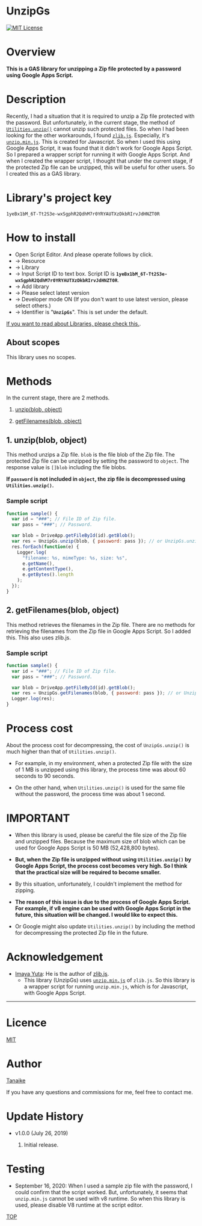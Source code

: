 # UnzipGs

<a name="top"></a>

[![MIT License](http://img.shields.io/badge/license-MIT-blue.svg?style=flat)](LICENCE)

<a name="overview"></a>

# Overview

**This is a GAS library for unzipping a Zip file protected by a password using Google Apps Script.**

<a name="description"></a>

# Description

Recently, I had a situation that it is required to unzip a Zip file protected with the password. But unfortunately, in the current stage, the method of [`Utilities.unzip()`](https://developers.google.com/apps-script/reference/utilities/utilities#unzipblob) cannot unzip such protected files. So when I had been looking for the other workarounds, I found [`zlib.js`](https://github.com/imaya/zlib.js). Especially, it's [`unzip.min.js`](https://github.com/imaya/zlib.js/blob/develop/bin/unzip.min.js). This is created for Javascript. So when I used this using Google Apps Script, it was found that it didn't work for Google Apps Script. So I prepared a wrapper script for running it with Google Apps Script. And when I created the wrapper script, I thought that under the current stage, if the protected Zip file can be unzipped, this will be useful for other users. So I created this as a GAS library.

# Library's project key

```
1yeBx1bM_6T-Tt2S3e-wxSgphR2QdhM7r0YRYAUTXzDkbRIrvJdHNZT0R
```

# How to install

- Open Script Editor. And please operate follows by click.
- -> Resource
- -> Library
- -> Input Script ID to text box. Script ID is **`1yeBx1bM_6T-Tt2S3e-wxSgphR2QdhM7r0YRYAUTXzDkbRIrvJdHNZT0R`**.
- -> Add library
- -> Please select latest version
- -> Developer mode ON (If you don't want to use latest version, please select others.)
- -> Identifier is "**`UnzipGs`**". This is set under the default.

[If you want to read about Libraries, please check this.](https://developers.google.com/apps-script/guide_libraries).

## About scopes

This library uses no scopes.

# Methods

In the current stage, there are 2 methods.

1. [unzip(blob, object)](#unzip)

2. [getFilenames(blob, object)](#getfilenames)

<a name="unzip"></a>

## 1. unzip(blob, object)

This method unzips a Zip file. `blob` is the file blob of the Zip file. The protected Zip file can be unzipped by setting the password to `object`. The response value is `[]blob` including the file blobs.

**If `password` is not included in `object`, the zip file is decompressed using `Utilities.unzip()`.**

### Sample script

```javascript
function sample() {
  var id = "###"; // File ID of Zip file.
  var pass = "###"; // Password.

  var blob = DriveApp.getFileById(id).getBlob();
  var res = UnzipGs.unzip(blob, { password: pass }); // or UnzipGs.unzip(blob);
  res.forEach(function(e) {
    Logger.log(
      "filename: %s, mimeType: %s, size: %s",
      e.getName(),
      e.getContentType(),
      e.getBytes().length
    );
  });
}
```

<a name="getfilenames"></a>

## 2. getFilenames(blob, object)

This method retrieves the filenames in the Zip file. There are no methods for retrieving the filenames from the Zip file in Google Apps Script. So I added this. This also uses zlib.js.

### Sample script

```javascript
function sample() {
  var id = "###"; // File ID of Zip file.
  var pass = "###"; // Password.

  var blob = DriveApp.getFileById(id).getBlob();
  var res = UnzipGs.getFilenames(blob, { password: pass }); // or UnzipGs.getFilenames(blob);
  Logger.log(res);
}
```

# Process cost

About the process cost for decompressing, the cost of `UnzipGs.unzip()` is much higher than that of `Utilities.unzip()`.

- For example, in my environment, when a protected Zip file with the size of 1 MB is unzipped using this library, the process time was about 60 seconds to 90 seconds.

- On the other hand, when `Utilities.unzip()` is used for the same file without the password, the process time was about 1 second.

# IMPORTANT

- When this library is used, please be careful the file size of the Zip file and unzipped files. Because the maximum size of blob which can be used for Google Apps Script is 50 MB (52,428,800 bytes).

- **But, when the Zip file is unzipped without using `Utilities.unzip()` by Google Apps Script, the process cost becomes very high. So I think that the practical size will be required to become smaller.**

- By this situation, unfortunately, I couldn't implement the method for zipping.

- **The reason of this issue is due to the process of Google Apps Script. For example, if v8 engine can be used with Google Apps Script in the future, this situation will be changed. I would like to expect this.**

- Or Google might also update `Utilities.unzip()` by including the method for decompressing the protected Zip file in the future.

# Acknowledgement

- [Imaya Yuta](https://github.com/imaya): He is the author of [zlib.js](https://github.com/imaya/zlib.js).
  - This library (UnzipGs) uses [`unzip.min.js`](https://github.com/imaya/zlib.js/blob/develop/bin/unzip.min.js) of `zlib.js`. So this library is a wrapper script for running `unzip.min.js`, which is for Javascript, with Google Apps Script.

---

<a name="Licence"></a>

# Licence

[MIT](LICENCE)

<a name="Author"></a>

# Author

[Tanaike](https://tanaikech.github.io/about/)

If you have any questions and commissions for me, feel free to contact me.

<a name="Update_History"></a>

# Update History

- v1.0.0 (July 26, 2019)

  1. Initial release.

# Testing
- September 16, 2020: When I used a sample zip file with the password, I could confirm that the script worked. But, unfortunately, it seems that `unzip.min.js` cannot be used with v8 runtime. So when this library is used, please disable V8 runtime at the script editor.

[TOP](#top)
